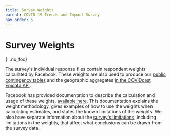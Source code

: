 ```yaml
---
title: Survey Weights
parent: COVID-19 Trends and Impact Survey
nav_order: 5
---
```


# Survey Weights
{: .no_toc}

The survey's individual response files contain respondent weights calculated
by Facebook. These weights are also used to produce our
[public contingency tables](./contingency-tables.md) and the geographic aggregates
[in the COVIDcast Epidata API](../api/covidcast-signals/fb-survey.md).

Facebook has provided documentation to describe the calculation and usage of
these weights, [available here](symptom-survey-weights.pdf). This documentation
explains the weight methodology, gives examples of how to use the weights when
calculating estimates, and states the known limitations of the weights. We also
have separate information about the [survey's limitations](limitations.md),
including limitations in the weights, that affect what conclusions can be drawn
from the survey data.
